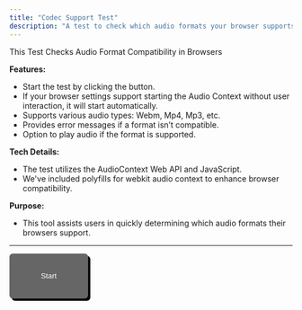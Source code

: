 ```yaml
---
title: "Codec Support Test"
description: "A test to check which audio formats your browser supports"
---
```


This Test Checks Audio Format Compatibility in Browsers

**Features:**

- Start the test by clicking the button.
- If your browser settings support starting the Audio Context without user interaction, it will start automatically.
- Supports various audio types: Webm, Mp4, Mp3, etc.
- Provides error messages if a format isn’t compatible.
- Option to play audio if the format is supported.

**Tech Details:**

- The test utilizes the AudioContext Web API and JavaScript.
- We've included polyfills for webkit audio context to enhance browser compatibility.

**Purpose:**

- This tool assists users in quickly determining which audio formats their browsers support.

---

<button id="start" onclick="{
  document.getElementById('start').remove()
}">Start</button>

<script src="app.js" module type="module" defer></script>

<style>
  .results {
    display: flex;
    flex-wrap: wrap;
    gap: 20px;
  }

  .result {
    width: 30%;
    padding: 20px;
    background-color: #444;
    border-radius: 4px;
  }

  .success {
    color: rgb(0, 255, 17);
  }

  .failure {
    color: #f00;
  }

  button {
    display: inline-block;
    padding: 10px;
    background-color: #666;
    color: #fff;
    border: #333;
    border-radius: 6px;
    border-width: 2px;
    padding: 8px;
    box-shadow: 4px 4px 0px black;
    cursor: pointer;
    text-decoration: none;
    width: 140px;
    height: 80px
  }

  button:hover {
    background-color: #555;
  }
</style>

<!-- this div needs to be here -->
<section>
<p id="context"></p>
<p id="webm"></p>
<p id="mp4"></p>
<p id="mp3"></p>
<p id="ogg"></p>
<p id="opus"></p>
<p id="caf-short"></p>
<p id="caf-long"></p>
<p id="wav"></p>
</section>
<section id="buttons">
</section>

